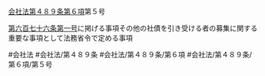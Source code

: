 [会社法第４８９条第６項](会社法＿＿＿＿第４８９条第６項)第５号

[第六百七十六条](会社法＿＿＿＿第６７６条)[第一号](会社法＿＿＿＿第４８９条第６項第１号)に掲げる事項その他の社債を引き受ける者の募集に関する重要な事項として法務省令で定める事項


#会社法
#会社法/第４８９条
#会社法/第４８９条/第６項
#会社法/第４８９条/第６項/第５号
